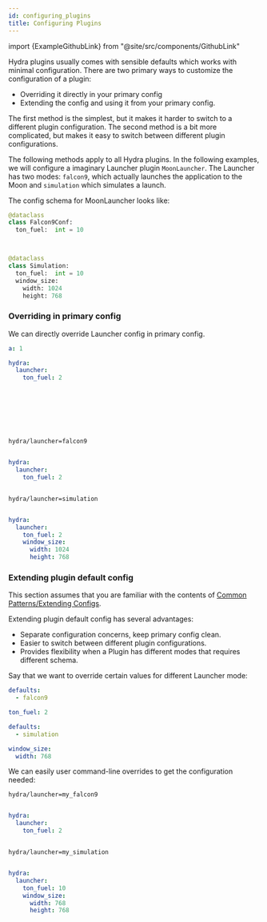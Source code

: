 ```yaml
---
id: configuring_plugins
title: Configuring Plugins
---
```


import {ExampleGithubLink} from "@site/src/components/GithubLink"

Hydra plugins usually comes with sensible defaults which works with minimal configuration.
There are two primary ways to customize the configuration of a plugin:
- Overriding it directly in your primary config
- Extending the config and using it from your primary config.
	
The first method is the simplest, but it makes it harder to switch to a different plugin configuration.
The second method is a bit more complicated, but makes it easy to switch between different plugin configurations.


The following methods apply to all Hydra plugins. In the following examples, we will configure a imaginary Launcher plugin
`MoonLauncher`. The Launcher has two modes: `falcon9`, which actually launches the application to the Moon and 
`simulation` which simulates a launch.

The config schema for MoonLauncher looks like:



<div className="row">
<div className="col col--6">

```python
@dataclass
class Falcon9Conf:
  ton_fuel:  int = 10




```
</div>
<div className="col  col--6">

```python
@dataclass
class Simulation:
  ton_fuel:  int = 10
  window_size:
    width: 1024
    height: 768

```
</div>
</div>



### Overriding in primary config
We can directly override Launcher config in primary config.

<div className="row">
<div className="col col--4">

```yaml title="config.yaml" 
a: 1

hydra:
  launcher:
    ton_fuel: 2









```
</div>
<div className="col col--4">

```commandline title="command-line override" 
hydra/launcher=falcon9


```
```yaml title="resulting launcher config"  {3}
hydra:
  launcher:
    ton_fuel: 2



```
</div>
<div className="col col--4">

```commandline title="command-line override" 
hydra/launcher=simulation


```
```yaml title="resulting launcher config"  {3}
hydra:
  launcher:
    ton_fuel: 2
    window_size:
      width: 1024
      height: 768
```
</div>
</div>




### Extending plugin default config

This section assumes that you are familiar with the contents of [Common Patterns/Extending Configs](patterns/extending_configs.md).

Extending plugin default config has several advantages:
- Separate configuration concerns, keep primary config clean.
- Easier to switch between different plugin configurations.
- Provides flexibility when a Plugin has different modes
that requires different schema.


Say that we want to override certain values for different Launcher mode:

<div className="row">
<div className="col col--6">

```yaml title="hydra/launcher/my_falcon9" {4}
defaults:
  - falcon9

ton_fuel: 2

```
</div>
<div className="col col--6">

```yaml title="hydra/sweeper/my_simulation" {5}
defaults:
  - simulation

window_size:
  width: 768

```
</div>
</div>

We can easily user command-line overrides to get the configuration needed:
<div className="row">

<div className="col col--6">

```commandline title="command-line override" 
hydra/launcher=my_falcon9


```
```yaml title="resulting launcher config"  {3}
hydra:
  launcher:
    ton_fuel: 2



```
</div>
<div className="col col--6">

```commandline title="command-line override" 
hydra/launcher=my_simulation


```
```yaml title="resulting launcher config"  {5}
hydra:
  launcher:
    ton_fuel: 10
    window_size:
      width: 768
      height: 768
```
</div>
</div>
